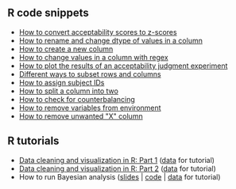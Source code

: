 ## R code snippets
* [How to convert acceptability scores to z-scores](./R_0001.md)
* [How to rename and change dtype of values in a column](./R_0002.md)
* [How to create a new column](./R_0003.md)
* [How to change values in a column with regex](./R_0004.md)
* [How to plot the results of an acceptability judgment experiment](./R_0005.md)
* [Different ways to subset rows and columns](./R_0006.md)
* [How to assign subject IDs](./R_0007.md)
* [How to split a column into two](./R_0008.md)
* [How to check for counterbalancing](./R_0009.md)
* [How to remove variables from environment](./R_0010.md)
* [How to remove unwanted "X" column](./R_0011.md)

## R tutorials
* [Data cleaning and visualization in R: Part 1](./practice_cleaning_visualization_1.html) ([data](./fakedata.csv) for tutorial)
* [Data cleaning and visualization in R: Part 2](./practice_cleaning_visualization_2.html) ([data](./fakedata_2.csv) for tutorial)
* How to run Bayesian analysis ([slides](./Bayesian_analysis_tutorial.pdf) | [code](./bayesian_tutorial.Rmd) | [data](./fakedata_bayesian.csv) for tutorial)
